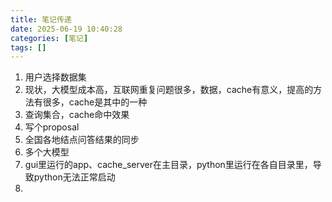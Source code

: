 ```yaml
---
title: 笔记传递
date: 2025-06-19 10:40:28
categories: [笔记]
tags: []
---
```


1. 用户选择数据集
2. 现状，大模型成本高，互联网重复问题很多，数据，cache有意义，提高的方法有很多，cache是其中的一种
3. 查询集合，cache命中效果
4. 写个proposal
5. 全国各地结点问答结果的同步
6. 多个大模型
7. gui里运行的app、cache_server在主目录，python里运行在各自目录里，导致python无法正常启动
8. 